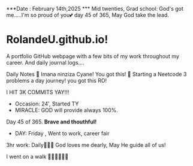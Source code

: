 ***Date : February 14th,2025 *** Mid twenties, Grad school: God's got me.....I'm so proud of you💕 day 45 of 365, May God take the lead.
# RolandeU.github.io!

A portfolio GitHub webpage with a few bits of my work throughout my career. And daily journal logs....


Daily Notes
💚 Imana ninziza Cyane! You got this!
💚 Starting a Neetcode 3 problems a day journey! you got this RO!

I HIT 3K COMMITS YAY!!!

- Occasion: 24', Started TY 
- MIRACLE: GOD will provide always 100%.

Day 45 of 365. **Brave and thouthful!** 
- DAY: Friday , Went to work, career fair

3hr work: Daily💚💚💚
God loves me dearly, May He guide all of  us!


I went on a walk 💚💚💚💚💚💚
